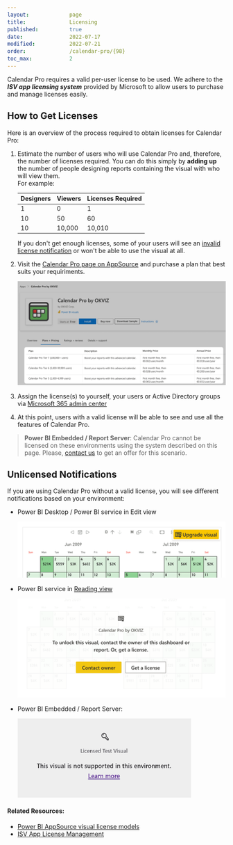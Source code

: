 ```yaml
---
layout:             page
title:              Licensing
published:          true
date:               2022-07-17
modified:           2022-07-21
order:              /calendar-pro/{98}
toc_max:            2
---
```


Calendar Pro requires a valid per-user license to be used. We adhere to the ***ISV app licensing system*** provided by Microsoft to allow users to purchase and manage licenses easily.

## How to Get Licenses

Here is an overview of the process required to obtain licenses for Calendar Pro:

1. Estimate the number of users who will use Calendar Pro and, therefore, the number of licenses required. You can do this simply by **adding up** the number of people designing reports containing the visual with who will view them.  
    For example:

    | Designers | Viewers | Licenses Required |
    | --- | --- | --- |
    | 1 | 0 | 1 |
    | 10 | 50 | 60|
    | 10 | 10,000 | 10,010 |

    If you don't get enough licenses, some of your users will see an [invalid license notification](#invalid-license-notifications) or won't be able to use the visual at all.

2. Visit the [Calendar Pro page on AppSource](https://appsource.microsoft.com/en-US/product/power-bi-visuals/okvizcorp1634637213047.calendarprobyokviz) and purchase a plan that best suits your requiriments. 

    <img src="images/license-plans.png" width="750">

3. Assign the license(s) to yourself, your users or Active Directory groups via [Microsoft 365 admin center](https://admin.microsoft.com/Adminportal/Home#/subscriptions)

4. At this point, users with a valid license will be able to see and use all the features of Calendar Pro.

> **Power BI Embedded / Report Server**: Calendar Pro cannot be licensed on these environments using the system described on this page. Please, [contact us](mailto:support@okviz.com?title=Calendar+Pro+Unsupported+Env) to get an offer for this scenario.

## Unlicensed Notifications

If you are using Calendar Pro without a valid license, you will see different notifications based on your environment:

- Power BI Desktop / Power BI service in Edit view 

    <img src="images/license-unlock-edit-view.png" width="600">

- Power BI service in [Reading view](https://docs.microsoft.com/en-us/power-bi/consumer/end-user-reading-view#reading-view)

    <img src="images/license-unlock.png" width="600">

- Power BI Embedded / Report Server:

    <img src="images/licensing-unsupported.png" width="400">


#### Related Resources:
- [Power BI AppSource visual license models](https://docs.microsoft.com/en-us/power-bi/developer/visuals/custom-visual-licenses)
- [ISV App License Management](https://docs.microsoft.com/en-us/azure/marketplace/isv-app-license-power-bi-visual)
